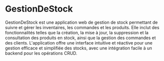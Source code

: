 # GestionDeStock

GestionDeStock est une application web de gestion de stock permettant de suivre et gérer les inventaires, les commandes et les produits. Elle inclut des fonctionnalités telles que la création, la mise à jour, la suppression et la consultation des produits en stock, ainsi que la gestion des commandes et des clients. L'application offre une interface intuitive et réactive pour une gestion efficace et simplifiée des stocks, avec une intégration facile à un backend pour les opérations CRUD.
